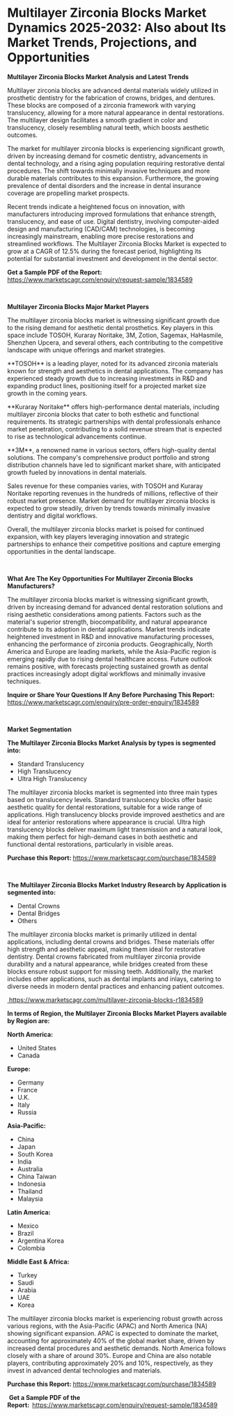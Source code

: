 <p><h1>Multilayer Zirconia Blocks Market Dynamics 2025-2032: Also about Its Market Trends, Projections, and Opportunities</h1></p><p><strong>Multilayer Zirconia Blocks Market Analysis and Latest Trends</strong></p>
<p><p>Multilayer zirconia blocks are advanced dental materials widely utilized in prosthetic dentistry for the fabrication of crowns, bridges, and dentures. These blocks are composed of a zirconia framework with varying translucency, allowing for a more natural appearance in dental restorations. The multilayer design facilitates a smooth gradient in color and translucency, closely resembling natural teeth, which boosts aesthetic outcomes.</p><p>The market for multilayer zirconia blocks is experiencing significant growth, driven by increasing demand for cosmetic dentistry, advancements in dental technology, and a rising aging population requiring restorative dental procedures. The shift towards minimally invasive techniques and more durable materials contributes to this expansion. Furthermore, the growing prevalence of dental disorders and the increase in dental insurance coverage are propelling market prospects.</p><p>Recent trends indicate a heightened focus on innovation, with manufacturers introducing improved formulations that enhance strength, translucency, and ease of use. Digital dentistry, involving computer-aided design and manufacturing (CAD/CAM) technologies, is becoming increasingly mainstream, enabling more precise restorations and streamlined workflows. The Multilayer Zirconia Blocks Market is expected to grow at a CAGR of 12.5% during the forecast period, highlighting its potential for substantial investment and development in the dental sector.</p></p>
<p><strong>Get a Sample PDF of the Report:&nbsp;</strong> <a href="https://www.marketscagr.com/enquiry/request-sample/1834589?utm_campaign=2136&utm_medium=2&utm_source=Github&utm_content=ia&utm_term=13042025&utm_id=multilayer-zirconia-blocks">https://www.marketscagr.com/enquiry/request-sample/1834589</a></p>
<p>&nbsp;</p>
<p><strong>Multilayer Zirconia Blocks Major Market Players</strong></p>
<p><p>The multilayer zirconia blocks market is witnessing significant growth due to the rising demand for aesthetic dental prosthetics. Key players in this space include TOSOH, Kuraray Noritake, 3M, Zotion, Sagemax, HaHasmile, Shenzhen Upcera, and several others, each contributing to the competitive landscape with unique offerings and market strategies.</p><p>**TOSOH** is a leading player, noted for its advanced zirconia materials known for strength and aesthetics in dental applications. The company has experienced steady growth due to increasing investments in R&D and expanding product lines, positioning itself for a projected market size growth in the coming years.</p><p>**Kuraray Noritake** offers high-performance dental materials, including multilayer zirconia blocks that cater to both esthetic and functional requirements. Its strategic partnerships with dental professionals enhance market penetration, contributing to a solid revenue stream that is expected to rise as technological advancements continue.</p><p>**3M**, a renowned name in various sectors, offers high-quality dental solutions. The company's comprehensive product portfolio and strong distribution channels have led to significant market share, with anticipated growth fueled by innovations in dental materials.</p><p>Sales revenue for these companies varies, with TOSOH and Kuraray Noritake reporting revenues in the hundreds of millions, reflective of their robust market presence. Market demand for multilayer zirconia blocks is expected to grow steadily, driven by trends towards minimally invasive dentistry and digital workflows.</p><p>Overall, the multilayer zirconia blocks market is poised for continued expansion, with key players leveraging innovation and strategic partnerships to enhance their competitive positions and capture emerging opportunities in the dental landscape.</p></p>
<p>&nbsp;</p>
<p><strong>What Are The Key Opportunities For Multilayer Zirconia Blocks Manufacturers?</strong></p>
<p><p>The multilayer zirconia blocks market is witnessing significant growth, driven by increasing demand for advanced dental restoration solutions and rising aesthetic considerations among patients. Factors such as the material's superior strength, biocompatibility, and natural appearance contribute to its adoption in dental applications. Market trends indicate heightened investment in R&D and innovative manufacturing processes, enhancing the performance of zirconia products. Geographically, North America and Europe are leading markets, while the Asia-Pacific region is emerging rapidly due to rising dental healthcare access. Future outlook remains positive, with forecasts projecting sustained growth as dental practices increasingly adopt digital workflows and minimally invasive techniques.</p></p>
<p><strong>Inquire or Share Your Questions If Any Before Purchasing This Report:</strong> <a href="https://www.marketscagr.com/enquiry/pre-order-enquiry/1834589?utm_campaign=2136&utm_medium=2&utm_source=Github&utm_content=ia&utm_term=13042025&utm_id=multilayer-zirconia-blocks">https://www.marketscagr.com/enquiry/pre-order-enquiry/1834589</a></p>
<p>&nbsp;</p>
<p><strong>Market Segmentation</strong></p>
<p><strong>The Multilayer Zirconia Blocks Market Analysis by types is segmented into:</strong></p>
<p><ul><li>Standard Translucency</li><li>High Translucency</li><li>Ultra High Translucency</li></ul></p>
<p><p>The multilayer zirconia blocks market is segmented into three main types based on translucency levels. Standard translucency blocks offer basic aesthetic quality for dental restorations, suitable for a wide range of applications. High translucency blocks provide improved aesthetics and are ideal for anterior restorations where appearance is crucial. Ultra high translucency blocks deliver maximum light transmission and a natural look, making them perfect for high-demand cases in both aesthetic and functional dental restorations, particularly in visible areas.</p></p>
<p><strong>Purchase this Report:&nbsp;</strong><a href="https://www.marketscagr.com/purchase/1834589?utm_campaign=2136&utm_medium=2&utm_source=Github&utm_content=ia&utm_term=13042025&utm_id=multilayer-zirconia-blocks">https://www.marketscagr.com/purchase/1834589</a></p>
<p>&nbsp;</p>
<p><strong>The Multilayer Zirconia Blocks Market Industry Research by Application is segmented into:</strong></p>
<p><ul><li>Dental Crowns</li><li>Dental Bridges</li><li>Others</li></ul></p>
<p><p>The multilayer zirconia blocks market is primarily utilized in dental applications, including dental crowns and bridges. These materials offer high strength and aesthetic appeal, making them ideal for restorative dentistry. Dental crowns fabricated from multilayer zirconia provide durability and a natural appearance, while bridges created from these blocks ensure robust support for missing teeth. Additionally, the market includes other applications, such as dental implants and inlays, catering to diverse needs in modern dental practices and enhancing patient outcomes.</p></p>
<p><a href="https://www.marketscagr.com/multilayer-zirconia-blocks-r1834589?utm_campaign=2136&utm_medium=2&utm_source=Github&utm_content=ia&utm_term=13042025&utm_id=multilayer-zirconia-blocks">&nbsp;https://www.marketscagr.com/multilayer-zirconia-blocks-r1834589</a></p>
<p><strong>In terms of Region, the Multilayer Zirconia Blocks Market Players available by Region are:</strong></p>
<p>
    <p> <strong> North America: </strong>
        <ul>
            <li>United States</li>
            <li>Canada</li>
        </ul>
        </p> 
    <p> <strong> Europe: </strong>
        <ul>
            <li>Germany</li>
            <li>France</li>
            <li>U.K.</li>
            <li>Italy</li>
            <li>Russia</li>
        </ul>
        </p> 
    <p> <strong> Asia-Pacific: </strong>
        <ul>
            <li>China</li>
            <li>Japan</li>
            <li>South Korea</li>
            <li>India</li>
            <li>Australia</li>
            <li>China Taiwan</li>
            <li>Indonesia</li>
            <li>Thailand</li>
            <li>Malaysia</li>
        </ul>
        </p> 
    <p> <strong> Latin America: </strong>
        <ul>
            <li>Mexico</li>
            <li>Brazil</li>
            <li>Argentina Korea</li>
            <li>Colombia</li>
        </ul>
        </p> 
    <p> <strong> Middle East & Africa: </strong>
        <ul>
            <li>Turkey</li>
            <li>Saudi</li>
            <li>Arabia</li>
            <li>UAE</li>
            <li>Korea</li>
        </ul>
    </p>
    </p>
<p><p>The multilayer zirconia blocks market is experiencing robust growth across various regions, with the Asia-Pacific (APAC) and North America (NA) showing significant expansion. APAC is expected to dominate the market, accounting for approximately 40% of the global market share, driven by increased dental procedures and aesthetic demands. North America follows closely with a share of around 30%. Europe and China are also notable players, contributing approximately 20% and 10%, respectively, as they invest in advanced dental technologies and materials.</p></p>
<p><strong>Purchase this Report: </strong><a href="https://www.marketscagr.com/purchase/1834589?utm_campaign=2136&utm_medium=2&utm_source=Github&utm_content=ia&utm_term=13042025&utm_id=multilayer-zirconia-blocks">https://www.marketscagr.com/purchase/1834589</a></p>
<p>&nbsp;<strong>Get a Sample PDF of the Report:&nbsp;&nbsp;</strong><a href="https://www.marketscagr.com/enquiry/request-sample/1834589?utm_campaign=2136&utm_medium=2&utm_source=Github&utm_content=ia&utm_term=13042025&utm_id=multilayer-zirconia-blocks">https://www.marketscagr.com/enquiry/request-sample/1834589</a></p>
<p><strong></strong></p>
<p><p></p><p></p><p></p></p>